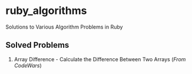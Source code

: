 # ruby_algorithms
Solutions to Various Algorithm Problems in Ruby

## Solved Problems
1. Array Difference - Calculate the Difference Between Two Arrays (_From CodeWars_)